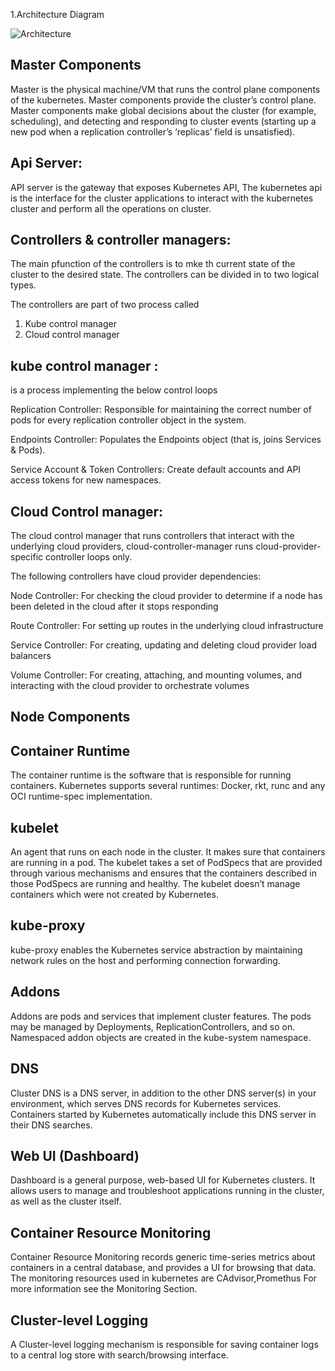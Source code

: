 1.Architecture Diagram


![Architecture](https://github.com/kesavand/Kubernetes/master_node_structure.png)

Master Components
------------------
Master is the physical machine/VM that runs the control plane components of the kubernetes. Master components provide the cluster’s control plane. Master components make global decisions about the cluster (for example, scheduling), and detecting and responding to cluster events (starting up a new pod when a replication controller’s ‘replicas’ field is unsatisfied).



Api Server:
----------
API server is  the gateway that exposes Kubernetes API, The kubernetes api is the interface for the cluster applications to interact with the kubernetes cluster and  perform  all the operations on cluster.


Controllers & controller managers:
---------------------------------
The main pfunction of the controllers is to mke th current state of the cluster to the desired state.
The controllers can be divided in to two logical types.

The controllers are part of two process called
1. Kube control manager
2. Cloud control manager


kube control manager :
-------------------
is a process implementing the below control loops

Replication Controller: Responsible for maintaining the correct number of pods for every replication controller object in the system.

Endpoints Controller: Populates the Endpoints object (that is, joins Services & Pods).

Service Account & Token Controllers: Create default accounts and API access tokens for new namespaces.

Cloud Control manager:
---------------------
The cloud control manager that runs controllers that interact with the underlying cloud providers, cloud-controller-manager runs cloud-provider-specific controller loops only.

The following controllers have cloud provider dependencies:

Node Controller: For checking the cloud provider to determine if a node has been deleted in the cloud after it stops responding

Route Controller: For setting up routes in the underlying cloud infrastructure

Service Controller: For creating, updating and deleting cloud provider load balancers

Volume Controller: For creating, attaching, and mounting volumes, and interacting with the cloud provider to orchestrate volumes

Node Components
---------------

Container Runtime
-----------------
The container runtime is the software that is responsible for running containers. Kubernetes supports several runtimes: Docker, rkt, runc and any OCI runtime-spec implementation.

kubelet
-------
An agent that runs on each node in the cluster. It makes sure that containers are running in a pod.
The kubelet takes a set of PodSpecs that are provided through various mechanisms and ensures that the containers described in those PodSpecs are running and healthy. The kubelet doesn’t manage containers which were not created by Kubernetes.

kube-proxy
----------
kube-proxy enables the Kubernetes service abstraction by maintaining network rules on the host and performing connection forwarding.

Addons
------
Addons are pods and services that implement cluster features. The pods may be managed by Deployments, ReplicationControllers, and so on. Namespaced addon objects are created in the kube-system namespace.

DNS
---
Cluster DNS is a DNS server, in addition to the other DNS server(s) in your environment, which serves DNS records for Kubernetes services.
Containers started by Kubernetes automatically include this DNS server in their DNS searches.

Web UI (Dashboard)
------------------
Dashboard is a general purpose, web-based UI for Kubernetes clusters. It allows users to manage and troubleshoot applications running in the cluster, as well as the cluster itself.

Container Resource Monitoring
-----------------------------
Container Resource Monitoring records generic time-series metrics about containers in a central database, and provides a UI for browsing that data.
The monitoring resources used in kubernetes are CAdvisor,Promethus
For more information see the Monitoring Section.
  
Cluster-level Logging
---------------------
A Cluster-level logging mechanism is responsible for saving container logs to a central log store with search/browsing interface.


